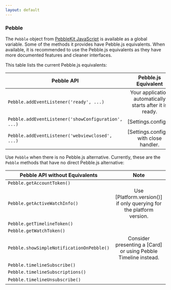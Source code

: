 ```yaml
---
layout: default
---
```

### Pebble

The `Pebble` object from [PebbleKit JavaScript](https://developer.rebble.io/developer.pebble.com/docs/pebblekit-js/index.html) is available as a global variable. Some of the methods it provides have Pebble.js equivalents. When available, it is recommended to use the Pebble.js equivalents as they have more documented features and cleaner interfaces.

This table lists the current Pebble.js equivalents:

| Pebble API                                          | Pebble.js Equivalent                                     |
| ------------                                        | :------:                                                 |
| `Pebble.addEventListener('ready', ...)`             | Your application automatically starts after it is ready. |
| `Pebble.addEventListener('showConfiguration', ...)` | [Settings.config()]                                      |
| `Pebble.addEventListener('webviewclosed', ...)`     | [Settings.config()] with close handler.                  |

Use `Pebble` when there is no Pebble.js alternative. Currently, these are the `Pebble` methods that have no direct Pebble.js alternative:

| Pebble API without Equivalents    | Note                                                                   |
| ------------                      | :---:                                                                  |
| `Pebble.getAccountToken()`        |                                                                        |
| `Pebble.getActiveWatchInfo()`     | Use [Platform.version()] if only querying for the platform version.    |
| `Pebble.getTimelineToken()`       |                                                                        |
| `Pebble.getWatchToken()`          |                                                                        |
| `Pebble.showSimpleNotificationOnPebble()` | Consider presenting a [Card] or using Pebble Timeline instead. |
| `Pebble.timelineSubscribe()`      |                                                                        |
| `Pebble.timelineSubscriptions()`  |                                                                        |
| `Pebble.timelineUnsubscribe()`    | &nbsp;                                                                 |
